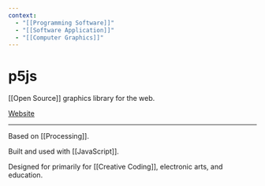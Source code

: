 ```yaml
---
context:
  - "[[Programming Software]]"
  - "[[Software Application]]"
  - "[[Computer Graphics]]"
---
```


# p5js

[[Open Source]] graphics library for the web.

[Website](https://p5js.org/)

---

Based on [[Processing]].

Built and used with [[JavaScript]].

Designed for primarily for [[Creative Coding]], electronic arts, and education.
